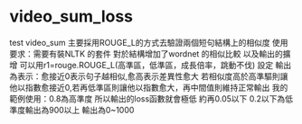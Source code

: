 # video_sum_loss
test video_sum 
主要採用ROUGE_L的方式去驗證兩個短句結構上的相似度
使用要求：需要有裝NLTK 的套件
對於結構增加了wordnet 的相似比較 以及輸出的擴增
可以用r1=rouge.ROUGE_L(高準區，低準區，成長倍率，跳動不伐) 設定
輸出為表示：愈接近0表示句子越相似,愈高表示差異性愈大
若相似度高於高準驅則讓他以指數愈接近0,若再低準區則讓他以指數愈大，再中間值則維持正常輸出
我的範例使用：0.8為高準度 所以輸出的loss函數就會極低 約再0.05以下 0.2以下為低準度輸出為900以上 
輸出為0~1000

